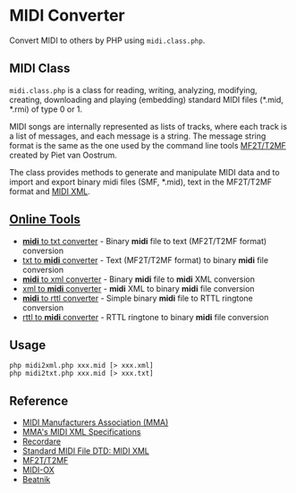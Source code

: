 # MIDI Converter

Convert MIDI to others by PHP using `midi.class.php`.

## MIDI Class

`midi.class.php` is a class for reading, writing, analyzing, modifying, creating, downloading and playing (embedding) standard MIDI files (*.mid, *.rmi) of type 0 or 1.

MIDI songs are internally represented as lists of tracks, where each track is a list of messages, and each message is a string. The message string format is the same as the one used by the command line tools [MF2T/T2MF](ftp://ftp.cs.ruu.nl/pub/MIDI/PROGRAMS/MSDOS/mf2t.zip) created by Piet van Oostrum.

The class provides methods to generate and manipulate MIDI data and to import and export binary midi files (SMF, *.mid), text in the MF2T/T2MF format and [MIDI XML](http://www.recordare.com/dtds/midixml.html).

## [Online Tools](http://flashmusicgames.com/midi/)

- <a href="http://flashmusicgames.com/midi/mid2txt.php"><b>midi</b> to txt converter</a> - Binary <b>midi</b> file to text (MF2T/T2MF format) conversion
- <a href="http://flashmusicgames.com/midi/txt2mid.php">txt to <b>midi</b> converter</a> - Text (MF2T/T2MF format) to binary <b>midi</b> file conversion
- <a href="http://flashmusicgames.com/midi/mid2xml.php"><b>midi</b> to xml converter</a> - Binary <b>midi</b> file to <b>midi</b> XML conversion
- <a href="http://flashmusicgames.com/midi/xml2mid.php">xml to <b>midi</b>  converter</a> - <b>midi</b> XML to binary <b>midi</b> file conversion
- <a href="http://flashmusicgames.com/midi/mid2rttl.php"><b>midi</b> to rttl converter</a> - Simple binary <b>midi</b> file to RTTL ringtone conversion
- <a href="http://flashmusicgames.com/midi/rttl2mid.php">rttl to <b>midi</b> converter</a> - RTTL ringtone to binary <b>midi</b> file conversion

## Usage

```
php midi2xml.php xxx.mid [> xxx.xml]
php midi2txt.php xxx.mid [> xxx.txt]
```

## Reference

- <a href="http://www.midi.org/">MIDI Manufacturers Association (MMA)</a>
- <a href="http://www.midi.org/dtds/midi_xml.shtml">MMA's MIDI XML Specifications</a>
- <a href="http://www.recordare.com/default.asp">Recordare</a>
- <a href="http://www.recordare.com/dtds/midixml.html">Standard MIDI File DTD: MIDI XML</a>
- <a href="ftp://ftp.cs.ruu.nl/pub/MIDI/PROGRAMS/MSDOS/mf2t.zip">MF2T/T2MF</a>
- <a href="http://www.midiox.com/">MIDI-OX</a>
- <a href="http://www.beatnik.com/">Beatnik</a>
